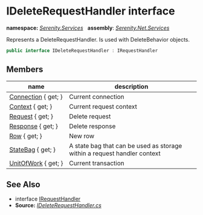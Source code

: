 # IDeleteRequestHandler interface
**namespace:** *[Serenity.Services](../README.md#serenity.services-namespace)*   **assembly**: *[Serenity.Net.Services](../README.md)*

Represents a DeleteRequestHandler. Is used with DeleteBehavior objects.

```csharp
public interface IDeleteRequestHandler : IRequestHandler
```

## Members

| name | description |
| --- | --- |
| [Connection](IDeleteRequestHandler/Connection.md) { get; } | Current connection |
| [Context](IDeleteRequestHandler/Context.md) { get; } | Current request context |
| [Request](IDeleteRequestHandler/Request.md) { get; } | Delete request |
| [Response](IDeleteRequestHandler/Response.md) { get; } | Delete response |
| [Row](IDeleteRequestHandler/Row.md) { get; } | New row |
| [StateBag](IDeleteRequestHandler/StateBag.md) { get; } | A state bag that can be used as storage within a request handler context |
| [UnitOfWork](IDeleteRequestHandler/UnitOfWork.md) { get; } | Current transaction |

## See Also

* interface [IRequestHandler](IRequestHandler.md)
* **Source:** *[IDeleteRequestHandler.cs](https://github.com/serenity-is/Serenity/blob/master/src/Serenity.Net.Services/RequestHandlers/Delete/IDeleteRequestHandler.cs)*